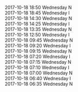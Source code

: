 2017-10-18 18:50 Wednesday  N  
2017-10-18 18:45 Wednesday  I  
2017-10-18 14:30 Wednesday  N  
2017-10-18 14:25 Wednesday  I  
2017-10-18 13:35 Wednesday  N  
2017-10-18 12:50 Wednesday  I  
2017-10-18 09:45 Wednesday  N  
2017-10-18 09:20 Wednesday  I  
2017-10-18 09:15 Wednesday  N  
2017-10-18 07:20 Wednesday  I  
2017-10-18 07:15 Wednesday  N  
2017-10-18 07:10 Wednesday  I  
2017-10-18 07:00 Wednesday  N  
2017-10-18 06:40 Wednesday  I  
2017-10-18 06:35 Wednesday  N  
